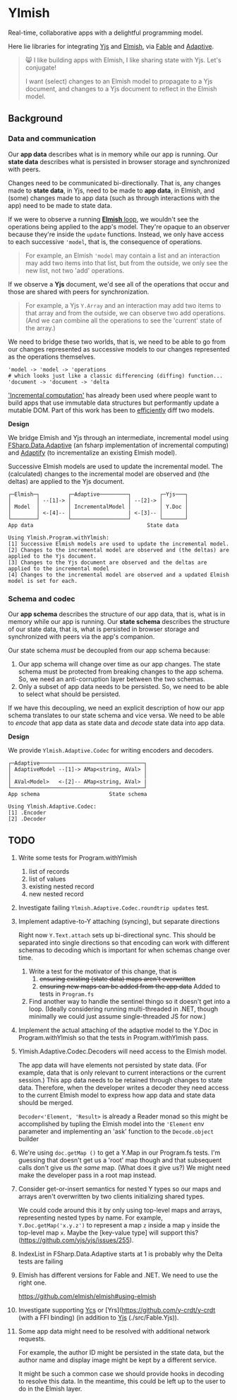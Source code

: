 # Ylmish

Real-time, collaborative apps with a delightful programming model.

Here lie libraries for integrating [Yjs](https://github.com/yjs/yjs) and [Elmish](https://github.com/elmish/elmish), via [Fable](https://github.com/fable-compiler/fable) and [Adaptive](https://github.com/fsprojects/FSharp.Data.Adaptive).

> 😸 I like building apps with Elmish, I like sharing state with Yjs. Let's conjugate!
> 
> I want (select) changes to an Elmish model to propagate to a Yjs document, and changes to a Yjs document to reflect in the Elmish model.

## Background

### Data and communication

Our **app data** describes what is in memory while our app is running. Our **state data** describes what is persisted in browser storage and synchronized with peers.

Changes need to be communicated bi-directionally. That is, any changes made to **state data**, in Yjs, need to be made to **app data**, in Elmish, and (some) changes made to app data (such as through interactions with the app) need to be made to state data.

If we were to observe a running [**Elmish** loop](https://elmish.github.io/elmish/#dispatch-loop), we wouldn't see the operations being applied to the app's model. They're opaque to an observer because they're inside the `update` functions. Instead, we only have access to each successive `'model`, that is, the consequence of operations.

> For example, an Elmish `'model` may contain a list and an interaction may add two items into that list, but from the outside, we only see the new list, not two 'add' operations.

If we observe a **Yjs** document, we'd see all of the operations that occur and those are shared with peers for synchronization.

> For example, a Yjs `Y.Array` and an interaction may add two items to that array and from the outside, we can observe two add operations. (And we can combine all the operations to see the 'current' state of the array.)

We need to bridge these two worlds, that is, we need to be able to go from our changes represented as successive models to our changes represented as the operations themselves.

```
'model -> 'model -> 'operations
# which looks just like a classic differencing (diffing) function...
'document -> 'document -> 'delta
```

['Incremental computation'](https://github.com/fsprojects/Fabulous/issues/258#issue-391515540) has already been used where people want to build apps that use immutable data structures but performantly update a mutable DOM. Part of this work has been to [efficiently](https://github.com/fsharp/fslang-suggestions/issues/768) diff two models.

**Design**

We bridge Elmish and Yjs through an intermediate, incremental model using [FSharp.Data.Adaptive](https://github.com/fsprojects/FSharp.Data.Adaptive) (an fsharp implementation of incremental computing) and [Adaptify](https://github.com/krauthaufen/Adaptify) (to incrementalize an existing Elmish model). 

Successive Elmish models are used to update the incremental model. The (calculated) changes to the incremental model are observed and (the deltas) are applied to the Yjs document.

```
┌─Elmish─┐         ┌─Adaptive─────────┐         ┌─Yjs───┐
│        │ --[1]-> │                  │ --[2]-> │       │
│ Model  │         │ IncrementalModel │         │ Y.Doc │
│        │ <-[4]-- │                  | <-[3]-- │       │
└────────┘         └──────────────────┘         └───────┘
App data                                    State data

Using Ylmish.Program.withYlmish:
[1] Successive Elmish models are used to update the incremental model.
[2] Changes to the incremental model are observed and (the deltas) are applied to the Yjs document.
[3] Changes to the Yjs document are observed and the deltas are applied to the incremental model
[4] Changes to the incremental model are observed and a updated Elmish model is set for each.
```

### Schema and codec

Our **app schema** describes the structure of our app data, that is, what is in memory while our app is running. Our **state schema** describes the structure of our state data, that is, what is persisted in browser storage and synchronized with peers via the app's companion.

Our state schema _must_ be decoupled from our app schema because:

1. Our app schema will change over time as our app changes. The state schema must be protected from breaking changes to the app schema.
   So, we need an anti-corruption layer between the two schemas.
1. Only a subset of app data needs to be persisted.
   So, we need to be able to select what should be persisted.

If we have this decoupling, we need an explicit description of how our app schema translates to our state schema and vice versa. We need to be able to _encode_ that app data as state data and _decode_ state data into app data.

**Design**

We provide `Ylmish.Adaptive.Codec` for writing encoders and decoders. 

```
┌─Adaptive─────────────────────────────────┐
│ AdaptiveModel --[1]-> AMap<string, AVal> │
│                                          │
│ AVal<Model>   <-[2]-- AMap<string, AVal> |
└──────────────────────────────────────────┘
App schema                      State schema

Using Ylmish.Adaptive.Codec:
[1] .Encoder
[2] .Decoder
```


## TODO

1. Write some tests for Program.withYlmish
   1. list of records
   1. list of values
   1. existing nested record
   1. new nested record

1. Investigate failing `Ylmish.Adaptive.Codec.roundtrip updates` test.

1. Implement adaptive-to-Y attaching (syncing), but separate directions

	Right now `Y.Text.attach` sets up bi-directional sync. This should be separated into single directions so that encoding can work with different schemas to decoding which is important for when schemas change over time.

	1. Write a test for the motivator of this change, that is
		1. ~~ensuring existing (state data) maps aren't overwritten~~
		1. ~~ensuring new maps can be added from the app data~~
	   Added to tests in  `Program.fs`
	1. Find another way to handle the sentinel thingo so it doesn't get into a loop. (Ideally considering running multi-threaded in .NET, though minimally we could just assume single-threaded JS for now.)

1. Implement the actual attaching of the adaptive model to the Y.Doc in Program.withYlmish so that the tests in Program.withYlmish pass.

1. Ylmish.Adaptive.Codec.Decoders will need access to the Elmish model.

   The app data will have elements not persisted by state data. (For example, data that is only relevant to current interactions or the current session.) This app data needs to be retained through changes to state data.
   Therefore, when the developer writes a decoder they need access to the current Elmish model to express how app data and state data should be merged.

   `Decoder<'Element, 'Result>` is already a Reader monad so this might be accomplished by tupling the Elmish model into the `'Element` env parameter and implementing an 'ask' function to the `Decode.object` builder

1. We're using `doc.getMap ()` to get a Y.Map in our Program.fs tests. I'm guessing that doesn't get us a 'root' map though and that subsequent calls don't give us _the same_ map. (What does it give us?) We might need make the developer pass in a root map instead.

1. Consider get-or-insert semantics for nested Y types so our maps and arrays aren't overwritten by two clients initializing shared types.

   We could code around this it by only using top-level maps and arrays, representing nested types by name.
   For example, `Y.Doc.getMap('x.y.z')` to represent a map `z` inside a map `y` inside the top-level map `x`.
   Maybe the [key-value type] will support this?(https://github.com/yjs/yjs/issues/255).

1. IndexList in FSharp.Data.Adaptive starts at 1 is probably why the Delta tests are failing

1. Elmish has different versions for Fable and .NET. We need to use the right one.

   https://github.com/elmish/elmish#using-elmish

1. Investigate supporting [Ycs](https://github.com/yjs/ycs) or [Yrs](https://github.com/y-crdt/y-crdt (with a FFI binding) (in addition to [Yjs](https://github.com/yjs/yjs) (./src/Fable.Yjs)).

1. Some app data might need to be resolved with additional network requests.

   For example, the author ID might be persisted in the state data, but the author name and display image might be kept by a different service.

   It might be such a common case we should provide hooks in decoding to resolve this data. In the meantime, this could be left up to the user to do in the Elmish layer.